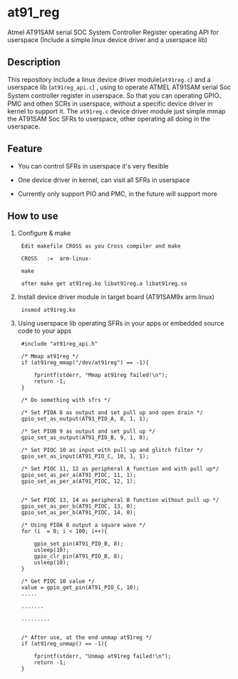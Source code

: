at91_reg
========

Atmel AT91SAM serial SOC System Controller Register operating API for userspace (Include a simple linux device driver and a userspace lib)

## Description

This repository include a linux device driver module(`at91reg.c`) and a userspace lib (`at91reg_api.c`) , using to operate ATMEL AT91SAM serial Soc System controller register in userspace. So that you can operating GPIO、PMC and othen SCRs in userspace, without a specific device driver in kernel to support it. The `at91reg.c` device driver module just simple mmap the AT91SAM Soc SFRs to userspace, other operating all doing in the userspace.

## Feature

- You can control SFRs in userspace it's very flexible

- One device driver in kernel, can visit all SFRs in userspace

- Currently only support PIO and PMC, in the future will support more 


## How to use

1. Configure & make
	
		Edit makefile CROSS as you Cross compiler and make
		
		CROSS	:=	arm-linux-
		
		make

		after make get at91reg.ko libat91reg.a libat91reg.so 

2. Install device driver module in target board (AT91SAM9x arm linux)

		insmod at91reg.ko

3. Using userspace lib operating SFRs in your apps or embedded source code to your apps

		#include "at91reg_api.h"

		/* Mmap at91reg */
		if (at91reg_mmap("/dev/at91reg") == -1){

			fprintf(stderr, "Mmap at91reg failed!\n");
			return -1;
		}    

		/* Do something with sfrs */

		/* Set PIOA 8 as output and set pull up and open drain */
		gpio_set_as_output(AT91_PIO_A, 8, 1, 1);

		/* Set PIOB 9 as output and set pull up */
		gpio_set_as_output(AT91_PIO_B, 9, 1, 0);

		/* Set PIOC 10 as input with pull up and glitch filter */
		gpio_set_as_input(AT91_PIO_C, 10, 1, 1);

		/* Set PIOC 11, 12 as peripheral A function and with pull up*/
		gpio_set_as_per_a(AT91_PIOC, 11, 1);
		gpio_set_as_per_a(AT91_PIOC, 12, 1);


		/* Set PIOC 13, 14 as peripheral B function without pull up */
		gpio_set_as_per_b(AT91_PIOC, 13, 0);
		gpio_set_as_per_b(AT91_PIOC, 14, 0);

		/* Using PIOA 8 output a square wave */
		for (i  = 0; i < 100; i++){

			gpio_set_pin(AT91_PIO_B, 8);
			usleep(10);
			gpio_clr_pin(AT91_PIO_B, 8);
			usleep(10);
		}		
		
		/* Get PIOC 10 value */
		value = gpio_get_pin(AT91_PIO_C, 10);
		.....
		
		.......

		.........


		/* After use, at the end unmap at91reg */
		if (at91reg_unmap() == -1){

			fprintf(stderr, "Unmap at91reg failed!\n");
			return -1;
		}
